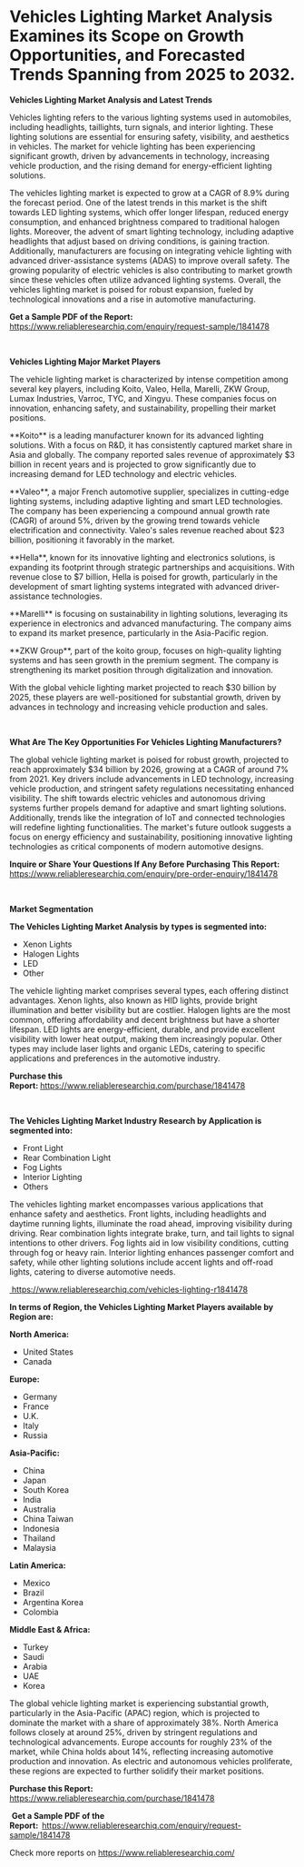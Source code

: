 <p><h1>Vehicles Lighting Market Analysis Examines its Scope on Growth Opportunities, and Forecasted Trends Spanning from 2025 to 2032.</h1></p><p><strong>Vehicles Lighting Market Analysis and Latest Trends</strong></p>
<p><p>Vehicles lighting refers to the various lighting systems used in automobiles, including headlights, taillights, turn signals, and interior lighting. These lighting solutions are essential for ensuring safety, visibility, and aesthetics in vehicles. The market for vehicle lighting has been experiencing significant growth, driven by advancements in technology, increasing vehicle production, and the rising demand for energy-efficient lighting solutions.</p><p>The vehicles lighting market is expected to grow at a CAGR of 8.9% during the forecast period. One of the latest trends in this market is the shift towards LED lighting systems, which offer longer lifespan, reduced energy consumption, and enhanced brightness compared to traditional halogen lights. Moreover, the advent of smart lighting technology, including adaptive headlights that adjust based on driving conditions, is gaining traction. Additionally, manufacturers are focusing on integrating vehicle lighting with advanced driver-assistance systems (ADAS) to improve overall safety. The growing popularity of electric vehicles is also contributing to market growth since these vehicles often utilize advanced lighting systems. Overall, the vehicles lighting market is poised for robust expansion, fueled by technological innovations and a rise in automotive manufacturing.</p></p>
<p><strong>Get a Sample PDF of the Report:&nbsp;</strong> <a href="https://www.reliableresearchiq.com/enquiry/request-sample/1841478?utm_campaign=2277&utm_medium=2&utm_source=Github&utm_content=ia&utm_term=31032025&utm_id=vehicles-lighting">https://www.reliableresearchiq.com/enquiry/request-sample/1841478</a></p>
<p>&nbsp;</p>
<p><strong>Vehicles Lighting Major Market Players</strong></p>
<p><p>The vehicle lighting market is characterized by intense competition among several key players, including Koito, Valeo, Hella, Marelli, ZKW Group, Lumax Industries, Varroc, TYC, and Xingyu. These companies focus on innovation, enhancing safety, and sustainability, propelling their market positions.</p><p>**Koito** is a leading manufacturer known for its advanced lighting solutions. With a focus on R&D, it has consistently captured market share in Asia and globally. The company reported sales revenue of approximately $3 billion in recent years and is projected to grow significantly due to increasing demand for LED technology and electric vehicles.</p><p>**Valeo**, a major French automotive supplier, specializes in cutting-edge lighting systems, including adaptive lighting and smart LED technologies. The company has been experiencing a compound annual growth rate (CAGR) of around 5%, driven by the growing trend towards vehicle electrification and connectivity. Valeo's sales revenue reached about $23 billion, positioning it favorably in the market.</p><p>**Hella**, known for its innovative lighting and electronics solutions, is expanding its footprint through strategic partnerships and acquisitions. With revenue close to $7 billion, Hella is poised for growth, particularly in the development of smart lighting systems integrated with advanced driver-assistance technologies.</p><p>**Marelli** is focusing on sustainability in lighting solutions, leveraging its experience in electronics and advanced manufacturing. The company aims to expand its market presence, particularly in the Asia-Pacific region.</p><p>**ZKW Group**, part of the koito group, focuses on high-quality lighting systems and has seen growth in the premium segment. The company is strengthening its market position through digitalization and innovation.</p><p>With the global vehicle lighting market projected to reach $30 billion by 2025, these players are well-positioned for substantial growth, driven by advances in technology and increasing vehicle production and sales.</p></p>
<p>&nbsp;</p>
<p><strong>What Are The Key Opportunities For Vehicles Lighting Manufacturers?</strong></p>
<p><p>The global vehicle lighting market is poised for robust growth, projected to reach approximately $34 billion by 2026, growing at a CAGR of around 7% from 2021. Key drivers include advancements in LED technology, increasing vehicle production, and stringent safety regulations necessitating enhanced visibility. The shift towards electric vehicles and autonomous driving systems further propels demand for adaptive and smart lighting solutions. Additionally, trends like the integration of IoT and connected technologies will redefine lighting functionalities. The market's future outlook suggests a focus on energy efficiency and sustainability, positioning innovative lighting technologies as critical components of modern automotive designs.</p></p>
<p><strong>Inquire or Share Your Questions If Any Before Purchasing This Report:</strong> <a href="https://www.reliableresearchiq.com/enquiry/pre-order-enquiry/1841478?utm_campaign=2277&utm_medium=2&utm_source=Github&utm_content=ia&utm_term=31032025&utm_id=vehicles-lighting">https://www.reliableresearchiq.com/enquiry/pre-order-enquiry/1841478</a></p>
<p>&nbsp;</p>
<p><strong>Market Segmentation</strong></p>
<p><strong>The Vehicles Lighting Market Analysis by types is segmented into:</strong></p>
<p><ul><li>Xenon Lights</li><li>Halogen Lights</li><li>LED</li><li>Other</li></ul></p>
<p><p>The vehicle lighting market comprises several types, each offering distinct advantages. Xenon lights, also known as HID lights, provide bright illumination and better visibility but are costlier. Halogen lights are the most common, offering affordability and decent brightness but have a shorter lifespan. LED lights are energy-efficient, durable, and provide excellent visibility with lower heat output, making them increasingly popular. Other types may include laser lights and organic LEDs, catering to specific applications and preferences in the automotive industry.</p></p>
<p><strong>Purchase this Report:&nbsp;</strong><a href="https://www.reliableresearchiq.com/purchase/1841478?utm_campaign=2277&utm_medium=2&utm_source=Github&utm_content=ia&utm_term=31032025&utm_id=vehicles-lighting">https://www.reliableresearchiq.com/purchase/1841478</a></p>
<p>&nbsp;</p>
<p><strong>The Vehicles Lighting Market Industry Research by Application is segmented into:</strong></p>
<p><ul><li>Front Light</li><li>Rear Combination Light</li><li>Fog Lights</li><li>Interior Lighting</li><li>Others</li></ul></p>
<p><p>The vehicles lighting market encompasses various applications that enhance safety and aesthetics. Front lights, including headlights and daytime running lights, illuminate the road ahead, improving visibility during driving. Rear combination lights integrate brake, turn, and tail lights to signal intentions to other drivers. Fog lights aid in low visibility conditions, cutting through fog or heavy rain. Interior lighting enhances passenger comfort and safety, while other lighting solutions include accent lights and off-road lights, catering to diverse automotive needs.</p></p>
<p><a href="https://www.reliableresearchiq.com/vehicles-lighting-r1841478?utm_campaign=2277&utm_medium=2&utm_source=Github&utm_content=ia&utm_term=31032025&utm_id=vehicles-lighting">&nbsp;https://www.reliableresearchiq.com/vehicles-lighting-r1841478</a></p>
<p><strong>In terms of Region, the Vehicles Lighting Market Players available by Region are:</strong></p>
<p>
    <p> <strong> North America: </strong>
        <ul>
            <li>United States</li>
            <li>Canada</li>
        </ul>
        </p> 
    <p> <strong> Europe: </strong>
        <ul>
            <li>Germany</li>
            <li>France</li>
            <li>U.K.</li>
            <li>Italy</li>
            <li>Russia</li>
        </ul>
        </p> 
    <p> <strong> Asia-Pacific: </strong>
        <ul>
            <li>China</li>
            <li>Japan</li>
            <li>South Korea</li>
            <li>India</li>
            <li>Australia</li>
            <li>China Taiwan</li>
            <li>Indonesia</li>
            <li>Thailand</li>
            <li>Malaysia</li>
        </ul>
        </p> 
    <p> <strong> Latin America: </strong>
        <ul>
            <li>Mexico</li>
            <li>Brazil</li>
            <li>Argentina Korea</li>
            <li>Colombia</li>
        </ul>
        </p> 
    <p> <strong> Middle East & Africa: </strong>
        <ul>
            <li>Turkey</li>
            <li>Saudi</li>
            <li>Arabia</li>
            <li>UAE</li>
            <li>Korea</li>
        </ul>
    </p>
    </p>
<p><p>The global vehicle lighting market is experiencing substantial growth, particularly in the Asia-Pacific (APAC) region, which is projected to dominate the market with a share of approximately 38%. North America follows closely at around 25%, driven by stringent regulations and technological advancements. Europe accounts for roughly 23% of the market, while China holds about 14%, reflecting increasing automotive production and innovation. As electric and autonomous vehicles proliferate, these regions are expected to further solidify their market positions.</p></p>
<p><strong>Purchase this Report: </strong><a href="https://www.reliableresearchiq.com/purchase/1841478?utm_campaign=2277&utm_medium=2&utm_source=Github&utm_content=ia&utm_term=31032025&utm_id=vehicles-lighting">https://www.reliableresearchiq.com/purchase/1841478</a></p>
<p>&nbsp;<strong>Get a Sample PDF of the Report:&nbsp;&nbsp;</strong><a href="https://www.reliableresearchiq.com/enquiry/request-sample/1841478?utm_campaign=2277&utm_medium=2&utm_source=Github&utm_content=ia&utm_term=31032025&utm_id=vehicles-lighting">https://www.reliableresearchiq.com/enquiry/request-sample/1841478</a></p>
<p><strong></strong></p>
<p>Check more reports on <a href="https://www.reliableresearchiq.com/?utm_campaign=2277&utm_medium=2&utm_source=Github&utm_content=ia&utm_term=31032025&utm_id=vehicles-lighting">https://www.reliableresearchiq.com/</a></p>
